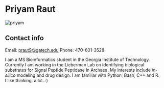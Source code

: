 # Priyam Raut
![priyam](https://github.gatech.edu/praut9/people/blob/master/profile-pictures/priyam.jpg)


## Contact info
Email:  praut9@gatech.edu
Phone: 470-601-3528 

I am a MS Bioinformatics student in the Georgia Institute of Technology. Currently I am working in the Lieberman Lab on identifying
biological substrates for Signal Peptide Peptidase in Archaea. My interests include *in-silico* modeling and drug design. I am 
familiar with Python, Bash, C++ and R. I like thinking. a lot. :)



